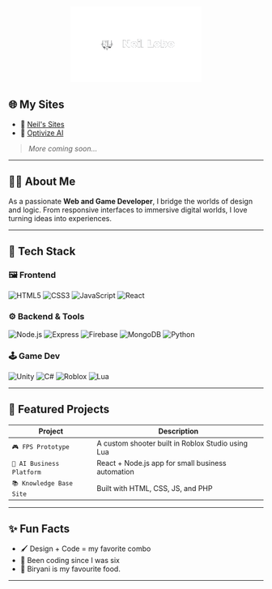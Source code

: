 <!-- Animated Typing Header -->
<p align="center">
  <img src="https://raw.githubusercontent.com/neilwilliam/neilwilliam/refs/heads/main/logo.gif" width="260"/>
</p>

## 🌐 My Sites

- 🚀 [Neil's Sites](https://neilssites.web.app)
- 🤖 [Optivize AI](https://optivizeai.vercel.app)  
> _More coming soon..._

---

## 👨‍💻 About Me

As a passionate **Web and Game Developer**, I bridge the worlds of design and logic. From responsive interfaces to immersive digital worlds, I love turning ideas into experiences.

---

## 🚀 Tech Stack

### 🖼️ Frontend  
![HTML5](https://img.shields.io/badge/HTML5-E34F26?style=flat&logo=html5&logoColor=white)
![CSS3](https://img.shields.io/badge/CSS3-1572B6?style=flat&logo=css3)
![JavaScript](https://img.shields.io/badge/JavaScript-F7DF1E?style=flat&logo=javascript&logoColor=black)
![React](https://img.shields.io/badge/React-61DAFB?style=flat&logo=react)

### ⚙️ Backend & Tools  
![Node.js](https://img.shields.io/badge/Node.js-339933?style=flat&logo=node.js&logoColor=white)
![Express](https://img.shields.io/badge/Express-000000?style=flat&logo=express)
![Firebase](https://img.shields.io/badge/Firebase-FFCA28?style=flat&logo=firebase)
![MongoDB](https://img.shields.io/badge/MongoDB-47A248?style=flat&logo=mongodb)
![Python](https://img.shields.io/badge/Python-3776AB?style=flat&logo=python)

### 🕹️ Game Dev  
![Unity](https://img.shields.io/badge/Unity-100000?style=flat&logo=unity&logoColor=white)
![C#](https://img.shields.io/badge/CSharp-239120?style=flat&logo=c-sharp)
![Roblox](https://img.shields.io/badge/Roblox-000000?style=flat&logo=roblox)
![Lua](https://img.shields.io/badge/Lua-2C2D72?style=flat&logo=lua)

---

## 🎯 Featured Projects

| Project | Description |
|--------|-------------|
| `🎮 FPS Prototype` | A custom shooter built in Roblox Studio using Lua |
| `🤖 AI Business Platform` | React + Node.js app for small business automation |
| `📚 Knowledge Base Site` | Built with HTML, CSS, JS, and PHP |

---

## ✨ Fun Facts

- 🖌️ Design + Code = my favorite combo
- 👶 Been coding since I was six
- 🍛 Biryani is my favourite food.
---
